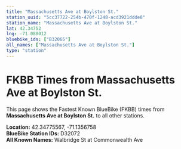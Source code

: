 ```yaml
---
title: "Massachusetts Ave at Boylston St."
station_uuid: "5cc37722-254b-470f-1248-acd3921ddde8"
station_name: "Massachusetts Ave at Boylston St."
lat: 42.34752
lng: -71.088012
bluebike_ids: ["B32065"]
all_names: ["Massachusetts Ave at Boylston St."]
type: "station"
---
```


# FKBB Times from Massachusetts Ave at Boylston St.

This page shows the Fastest Known BlueBike (FKBB) times from **Massachusetts Ave at Boylston St.** to all other stations.

**Location:** 42.34775567, -71.1356758  
**BlueBike Station IDs:** D32072  
**All Known Names:** Walbridge St at Commonwealth Ave


